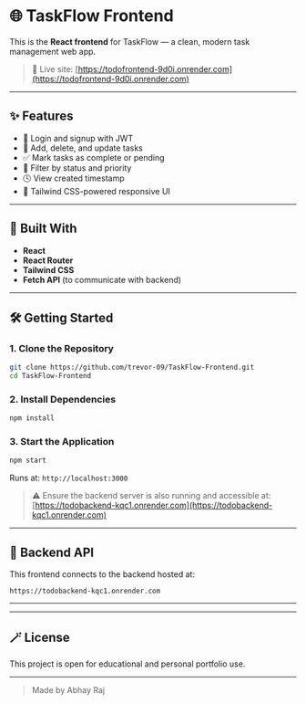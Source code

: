 # 🌐 TaskFlow Frontend

This is the **React frontend** for TaskFlow — a clean, modern task management web app.

> 🔗 Live site: [https://todofrontend-9d0i.onrender.com](https://todofrontend-9d0i.onrender.com)

---

## ✨ Features

- 🔐 Login and signup with JWT
- 📝 Add, delete, and update tasks
- ✅ Mark tasks as complete or pending
- 🎯 Filter by status and priority
- 🕓 View created timestamp
- 💅 Tailwind CSS-powered responsive UI

---

## 🧱 Built With

- **React**
- **React Router**
- **Tailwind CSS**
- **Fetch API** (to communicate with backend)

---

## 🛠️ Getting Started

### 1. Clone the Repository

```bash
git clone https://github.com/trevor-09/TaskFlow-Frontend.git
cd TaskFlow-Frontend
```

### 2. Install Dependencies

```bash
npm install
```

### 3. Start the Application

```bash
npm start
```

Runs at: `http://localhost:3000`

> ⚠️ Ensure the backend server is also running and accessible at:
> [https://todobackend-kqc1.onrender.com](https://todobackend-kqc1.onrender.com)

---

## 🔗 Backend API

This frontend connects to the backend hosted at:

```
https://todobackend-kqc1.onrender.com
```

---

---

## 🪄 License

This project is open for educational and personal portfolio use.  

---

> Made by Abhay Raj
